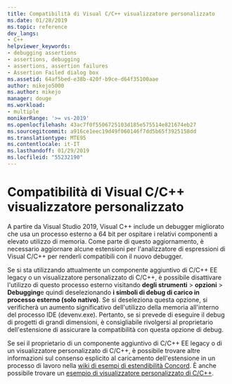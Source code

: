 ```yaml
---
title: Compatibilità di Visual C/C++ visualizzatore personalizzato
ms.date: 01/28/2019
ms.topic: reference
dev_langs:
- C++
helpviewer_keywords:
- debugging assertions
- assertions, debugging
- assertions, assertion failures
- Assertion Failed dialog box
ms.assetid: 64af5bed-e38b-420f-b9ce-d64f35100aae
author: mikejo5000
ms.author: mikejo
manager: douge
ms.workload:
- multiple
monikerRange: '>= vs-2019'
ms.openlocfilehash: 43ac7f0f5506725103d185e575514e821674eb27
ms.sourcegitcommit: a916ce1eec19d49f060146f7dd5b65f3925158dd
ms.translationtype: MTE95
ms.contentlocale: it-IT
ms.lasthandoff: 01/29/2019
ms.locfileid: "55232190"
---
```

# <a name="visual-cc-custom-visualizer-compatibility"></a>Compatibilità di Visual C/C++ visualizzatore personalizzato

A partire da Visual Studio 2019, Visual C++ include un debugger migliorato che usa un processo esterno a 64 bit per ospitare i relativi componenti a elevato utilizzo di memoria. Come parte di questo aggiornamento, è necessario aggiornare alcune estensioni per l'analizzatore di espressioni di Visual C/C++ per renderli compatibili con il nuovo debugger.

Se si sta utilizzando attualmente un componente aggiuntivo di C/C++ EE legacy o un visualizzatore personalizzato di C/C++, è possibile disattivare l'utilizzo di questo processo esterno visitando **degli strumenti** > **opzioni**  >   **Debugging**e quindi deselezionando **i simboli di debug di carico in processo esterno (solo nativo)**. Se si deseleziona questa opzione, si verificherà un aumento significativo dell'utilizzo della memoria all'interno del processo IDE (devenv.exe). Pertanto, se si prevede di eseguire il debug di progetti di grandi dimensioni, è consigliabile rivolgersi al proprietario dell'estensione di assicurare la compatibilità con questa opzione di debug.

Se sei il proprietario di un componente aggiuntivo di C/C++ EE legacy o di un visualizzatore personalizzato di C/C++, è possibile trovare altre informazioni sul consenso esplicito al caricamento dell'estensione in un processo di lavoro nella [wiki di esempi di estendibilità Concord](https://github.com/Microsoft/ConcordExtensibilitySamples/wiki/Worker-Process-Remoting). È anche possibile trovare un [esempio di visualizzatore personalizzato di C/C++](https://github.com/Microsoft/ConcordExtensibilitySamples/tree/master/CppCustomVisualizer).